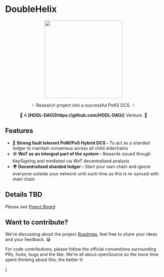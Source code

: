 # DoubleHelix
<div align="center">
  <p>
    <img src="https://i.imgur.com/3hIS3zV.png" width="250" />
  </p>
  <p>
    ✨ Research project into a successful PoKS DCS. ✨ 
  </p>
  <p>
    🚀 A <strong>[HODL-DAO](https://github.com/HODL-DAO/)</strong> Venture. 🚀
  </p>
</div>

## Features

* 💪 <strong>Strong fault tolerent PoW/PoS Hybrid DCS - </strong> To act as a sharded ledger to maintain consensus across all child sidechains
* 🕸 <strong>WoT as an intergral part of the system - </strong> Rewards issued though KeySigning and mediated via WoT decentralised analysis
* 🌍 <strong>Decentralised sharded ledger - </strong> Start your own chain and ignore everyone outside your network until such time as this is re-synced with main chain


## Details TBD

<i>Please see [Poject Board](https://github.com/HODL-DAO/DoubleHelix/projects/1)</i>


## Want to contribute?

We're discussing about the project [Roadmap](https://github.com/HODL-DAO/Roadmaps/tree/master/output/DoubleHelix), feel free to share your ideas and your feedback. 😀

For code contributions, please follow the official conventions surrounding PRs, forks, bugs and the like. We're all about openSource so the more time spent thinking about this; the better 🤓

]
